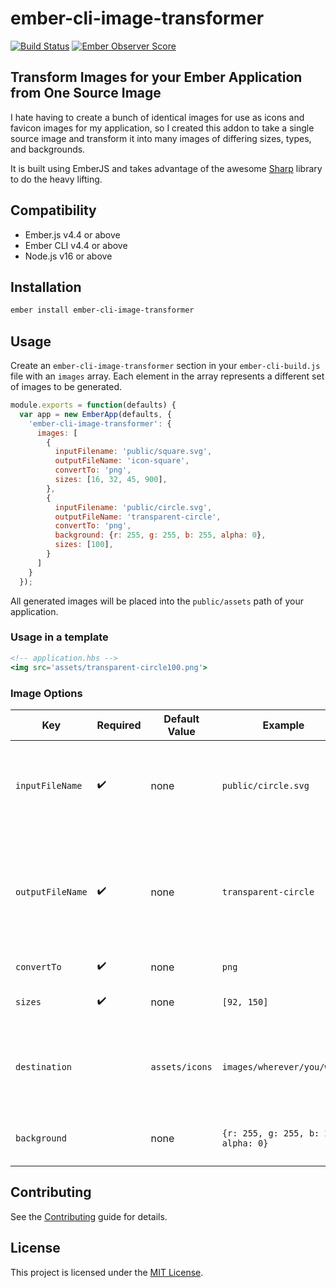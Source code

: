 # ember-cli-image-transformer

[![Build Status](https://travis-ci.org/jrjohnson/ember-cli-image-transformer.svg?branch=master)](https://travis-ci.org/jrjohnson/ember-cli-image-transformer)
[![Ember Observer Score](https://emberobserver.com/badges/ember-cli-image-transformer.svg)](https://emberobserver.com/addons/ember-cli-image-transformer)

## Transform Images for your Ember Application from One Source Image

I hate having to create a bunch of identical images for use as icons and favicon images for my application, so I created this addon to take a single source image and transform it into many images of differing sizes, types, and backgrounds.

It is built using EmberJS and takes advantage of the awesome [Sharp](https://github.com/lovell/sharp) library to do the heavy lifting.


## Compatibility

* Ember.js v4.4 or above
* Ember CLI v4.4 or above
* Node.js v16 or above


## Installation

```bash
ember install ember-cli-image-transformer
```


## Usage

Create an `ember-cli-image-transformer` section in your `ember-cli-build.js` file with 
an `images` array. Each element in the array represents a different set of images to 
be generated.

```js
module.exports = function(defaults) {
  var app = new EmberApp(defaults, {
    'ember-cli-image-transformer': {
      images: [
        {
          inputFilename: 'public/square.svg',
          outputFileName: 'icon-square',
          convertTo: 'png',
          sizes: [16, 32, 45, 900],
        },
        {
          inputFilename: 'public/circle.svg',
          outputFileName: 'transparent-circle',
          convertTo: 'png',
          background: {r: 255, g: 255, b: 255, alpha: 0},
          sizes: [100],
        }
      ]
    }
  });
```

All generated images will be placed into the `public/assets` path of your application.


### Usage in a template

```handlebars
<!-- application.hbs -->
<img src='assets/transparent-circle100.png'>
```

### Image Options

| Key | Required | Default Value | Example | Description |
|-----|----------|---------------|---------|-------------|
|`inputFileName`| :heavy_check_mark: | none | `public/circle.svg` | Where (relative to the application root) to find the input image |
|`outputFileName`| :heavy_check_mark: | none |  `transparent-circle` | This is combined with the `convertTo` and `size` to create the output file eg `transparent-circle92.png` |
|`convertTo`| :heavy_check_mark: | none |  `png` | The output file type |
|`sizes`| :heavy_check_mark: | none |  `[92, 150]` | An array of image sizes to produce |
|`destination`| | `assets/icons` |  `images/wherever/you/want` | The destination directory for the output images relative to `/public` |
|`background`|  | none |  `{r: 255, g: 255, b: 255, alpha: 0}` | Add a background color to the image. |

## Contributing

See the [Contributing](CONTRIBUTING.md) guide for details.


## License

This project is licensed under the [MIT License](LICENSE.md).
